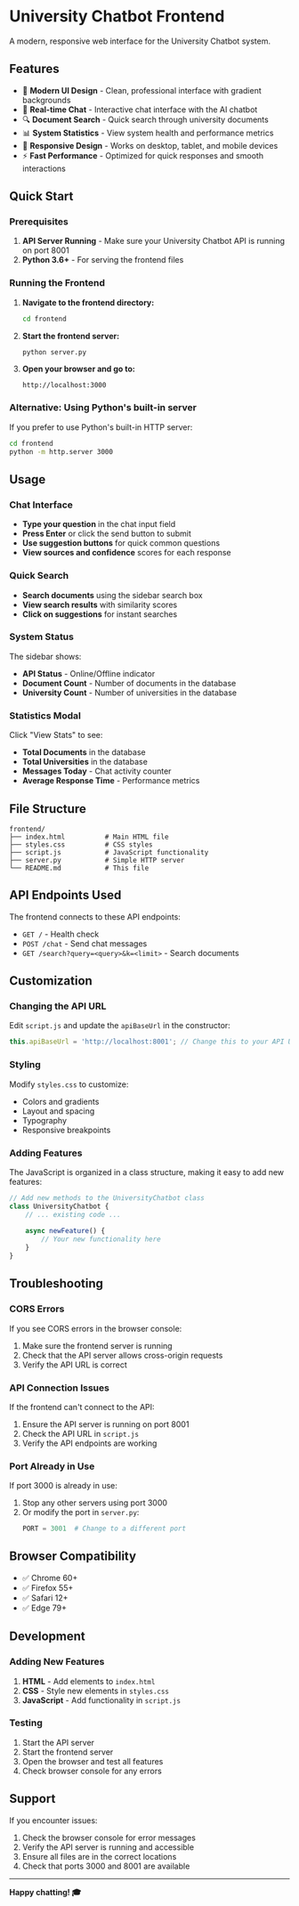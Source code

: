 # University Chatbot Frontend

A modern, responsive web interface for the University Chatbot system.

## Features

- 🎨 **Modern UI Design** - Clean, professional interface with gradient backgrounds
- 💬 **Real-time Chat** - Interactive chat interface with the AI chatbot
- 🔍 **Document Search** - Quick search through university documents
- 📊 **System Statistics** - View system health and performance metrics
- 📱 **Responsive Design** - Works on desktop, tablet, and mobile devices
- ⚡ **Fast Performance** - Optimized for quick responses and smooth interactions

## Quick Start

### Prerequisites

1. **API Server Running** - Make sure your University Chatbot API is running on port 8001
2. **Python 3.6+** - For serving the frontend files

### Running the Frontend

1. **Navigate to the frontend directory:**
   ```bash
   cd frontend
   ```

2. **Start the frontend server:**
   ```bash
   python server.py
   ```

3. **Open your browser and go to:**
   ```
   http://localhost:3000
   ```

### Alternative: Using Python's built-in server

If you prefer to use Python's built-in HTTP server:

```bash
cd frontend
python -m http.server 3000
```

## Usage

### Chat Interface

- **Type your question** in the chat input field
- **Press Enter** or click the send button to submit
- **Use suggestion buttons** for quick common questions
- **View sources and confidence** scores for each response

### Quick Search

- **Search documents** using the sidebar search box
- **View search results** with similarity scores
- **Click on suggestions** for instant searches

### System Status

The sidebar shows:
- **API Status** - Online/Offline indicator
- **Document Count** - Number of documents in the database
- **University Count** - Number of universities in the database

### Statistics Modal

Click "View Stats" to see:
- **Total Documents** in the database
- **Total Universities** in the database
- **Messages Today** - Chat activity counter
- **Average Response Time** - Performance metrics

## File Structure

```
frontend/
├── index.html          # Main HTML file
├── styles.css          # CSS styles
├── script.js           # JavaScript functionality
├── server.py           # Simple HTTP server
└── README.md           # This file
```

## API Endpoints Used

The frontend connects to these API endpoints:

- `GET /` - Health check
- `POST /chat` - Send chat messages
- `GET /search?query=<query>&k=<limit>` - Search documents

## Customization

### Changing the API URL

Edit `script.js` and update the `apiBaseUrl` in the constructor:

```javascript
this.apiBaseUrl = 'http://localhost:8001'; // Change this to your API URL
```

### Styling

Modify `styles.css` to customize:
- Colors and gradients
- Layout and spacing
- Typography
- Responsive breakpoints

### Adding Features

The JavaScript is organized in a class structure, making it easy to add new features:

```javascript
// Add new methods to the UniversityChatbot class
class UniversityChatbot {
    // ... existing code ...
    
    async newFeature() {
        // Your new functionality here
    }
}
```

## Troubleshooting

### CORS Errors

If you see CORS errors in the browser console:
1. Make sure the frontend server is running
2. Check that the API server allows cross-origin requests
3. Verify the API URL is correct

### API Connection Issues

If the frontend can't connect to the API:
1. Ensure the API server is running on port 8001
2. Check the API URL in `script.js`
3. Verify the API endpoints are working

### Port Already in Use

If port 3000 is already in use:
1. Stop any other servers using port 3000
2. Or modify the port in `server.py`:
   ```python
   PORT = 3001  # Change to a different port
   ```

## Browser Compatibility

- ✅ Chrome 60+
- ✅ Firefox 55+
- ✅ Safari 12+
- ✅ Edge 79+

## Development

### Adding New Features

1. **HTML** - Add elements to `index.html`
2. **CSS** - Style new elements in `styles.css`
3. **JavaScript** - Add functionality in `script.js`

### Testing

1. Start the API server
2. Start the frontend server
3. Open the browser and test all features
4. Check browser console for any errors

## Support

If you encounter issues:
1. Check the browser console for error messages
2. Verify the API server is running and accessible
3. Ensure all files are in the correct locations
4. Check that ports 3000 and 8001 are available

---

**Happy chatting! 🎓** 